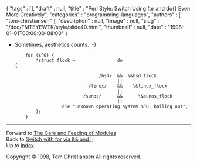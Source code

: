 {
   "tags" : [],
   "draft" : null,
   "title" : "Perl Style: Switch Using for and do{} Even More Creatively",
   "categories" : "programming-languages",
   "authors" : [
      "tom-christiansen"
   ],
   "description" : null,
   "image" : null,
   "slug" : "/doc/FMTEYEWTK/style/slide40.html",
   "thumbnail" : null,
   "date" : "1998-01-01T00:00:00-08:00"
}


-   Sometimes, aesthetics counts. :-)

            for ($^O) {
                *struct_flock =                do                           {

                                        /bsd/  &&  \&bsd_flock
                                               ||
                                    /linux/    &&    \&linux_flock
                                               ||
                                  /sunos/      &&      \&sunos_flock
                                               ||
                          die "unknown operating system $^O, bailing out";
                };
            }

------------------------------------------------------------------------

Forward to [The Care and Feeding of Modules](/doc/FMTEYEWTK/style/slide41.html)
\
Back to [Switch with for via && and ||](/doc/FMTEYEWTK/style/slide39.html)
\
Up to [index](/doc/FMTEYEWTK/style/slide-index.html)

Copyright © 1998, Tom Christiansen
All rights reserved.
